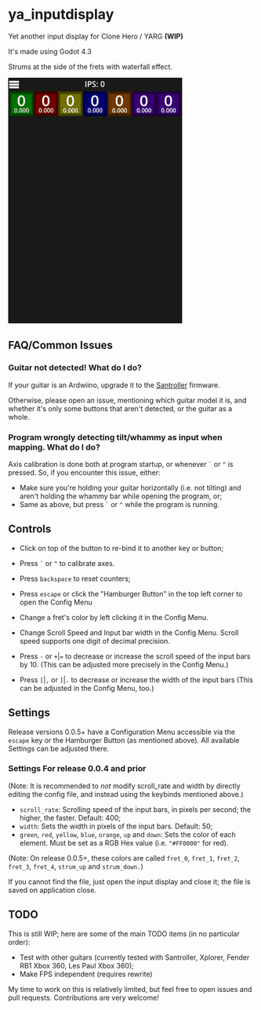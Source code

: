 # ya_inputdisplay

Yet another input display for Clone Hero / YARG **(WIP)**

It's made using Godot 4.3

Strums at the side of the frets with waterfall effect.

![demo:](https://github.com/NicoBren/ya_inputdisplay/blob/main/demo.gif)

## FAQ/Common Issues

### Guitar not detected! What do I do?

If your guitar is an Ardwiino, upgrade it to the [Santroller](https://github.com/Santroller/Santroller) firmware.

Otherwise, please open an issue, mentioning which guitar model it is, and whether it's only some buttons that aren't detected, or the guitar as a whole.

### Program wrongly detecting tilt/whammy as input when mapping. What do I do?

Axis calibration is done both at program startup, or whenever `` ` `` or `` ^ `` is pressed. So, if you encounter this issue, either:

- Make sure you're holding your guitar horizontally (i.e. not tilting) and aren't holding the whammy bar while opening the program, or;
- Same as above, but press `` ` `` or `` ^ `` while the program is running.

## Controls

- Click on top of the button to re-bind it to another key or button;
- Press `` ` `` or `` ^ `` to calibrate axes.
- Press `backspace` to reset counters;

- Press `escape` or click the "Hamburger Button" in the top left corner to open the Config Menu
- Change a fret's color by left clicking it in the Config Menu.
- Change Scroll Speed and Input bar width in the Config Menu. Scroll speed supports one digit of decimal precision.

- Press `-` or `+`|`=` to decrease or increase the scroll speed of the input bars by 10. (This can be adjusted more precisely in the Config Menu.)
- Press `[`|`,` or `]`|`.` to decrease or increase the width of the input bars (This can be adjusted in the Config Menu, too.)

## Settings

Release versions 0.0.5+ have a Configuration Menu accessible via the `escape` key or the Hamburger Button (as mentioned above).
All available Settings can be adjusted there.

### Settings For release 0.0.4 and prior

(Note: It is recommended to *not* modify scroll_rate and width by directly editing the config file, and instead using the keybinds mentioned above.)

- `scroll_rate`: Scrolling speed of the input bars, in pixels per second; the higher, the faster. Default: 400;
- `width`: Sets the width in pixels of the input bars. Default: 50;
- `green`, `red`, `yellow`, `blue`, `orange`, `up` and `down`: Sets the color of each element. Must be set as a RGB Hex value (i.e. `"#FF0000"` for red).

(Note: On release 0.0.5+, these colors are called `fret_0`, `fret_1`, `fret_2`, `fret_3`, `fret_4`, `strum_up` and `strum_down.`)

If you cannot find the file, just open the input display and close it; the file is saved on application close.

## TODO

This is still WIP; here are some of the main TODO items (in no particular order):

- Test with other guitars (currently tested with Santroller, Xplorer, Fender RB1 Xbox 360, Les Paul Xbox 360);
- Make FPS independent (requires rewrite)

My time to work on this is relatively limited, but feel free to open issues and pull requests. Contributions are very welcome!

